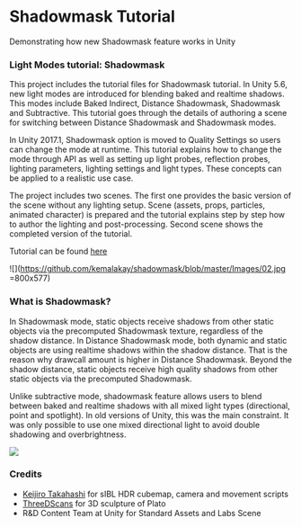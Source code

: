 # Shadowmask Tutorial
Demonstrating how new Shadowmask feature works in Unity 

### Light Modes tutorial: Shadowmask

This project includes the tutorial files for Shadowmask tutorial. In Unity 5.6, new light modes are introduced for blending baked and realtime shadows. This modes include Baked Indirect, Distance Shadowmask, Shadowmask and Subtractive. This tutorial goes through the details of authoring a scene for switching between Distance Shadowmask and Shadowmask modes.

In Unity 2017.1, Shadowmask option is moved to Quality Settings so users can change the mode at runtime. This tutorial explains how to change the mode through API as well as setting up light probes, reflection probes, lighting parameters, lighting settings and light types. These concepts can be applied to a realistic use case.

The project includes two scenes. The first one provides the basic version of the scene without any lighting setup. Scene (assets, props, particles, animated character) is prepared and the tutorial explains step by step how to author the lighting and post-processing. Second scene shows the completed version of the tutorial.

Tutorial can be found [here](http://kemalakay.com/?page_id=16)

![](https://github.com/kemalakay/shadowmask/blob/master/Images/02.jpg =800x577)

### What is Shadowmask?

 In Shadowmask mode, static objects receive shadows from other static objects via the precomputed Shadowmask texture, regardless of the shadow distance. In Distance Shadowmask mode, both dynamic and static objects are using realtime shadows within the shadow distance. That is the reason why drawcall amount is higher in Distance Shadowmask. Beyond the shadow distance, static objects receive high quality shadows from other static objects via the precomputed Shadowmask.

 Unlike subtractive mode, shadowmask feature allows users to blend between baked and realtime shadows with all mixed light types (directional, point and spotlight). In old versions of Unity, this was the main constraint. It was only possible to use one mixed directional light to avoid double shadowing and overbrightness.

![](https://github.com/kemalakay/shadowmask/blob/master/Images/01.jpg)

### Credits
* [Keijiro Takahashi](https://github.com/keijiro) for sIBL HDR cubemap, camera and movement scripts
* [ThreeDScans](http://threedscans.com/) for 3D sculpture of Plato
* R&D Content Team at Unity for Standard Assets and Labs Scene
